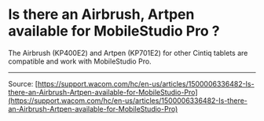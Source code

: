# Is there an Airbrush, Artpen available for MobileStudio Pro ?

The Airbrush (KP400E2) and Artpen (KP701E2) for other Cintiq tablets are compatible and work with MobileStudio Pro.

---
Source: [https://support.wacom.com/hc/en-us/articles/1500006336482-Is-there-an-Airbrush-Artpen-available-for-MobileStudio-Pro](https://support.wacom.com/hc/en-us/articles/1500006336482-Is-there-an-Airbrush-Artpen-available-for-MobileStudio-Pro)
